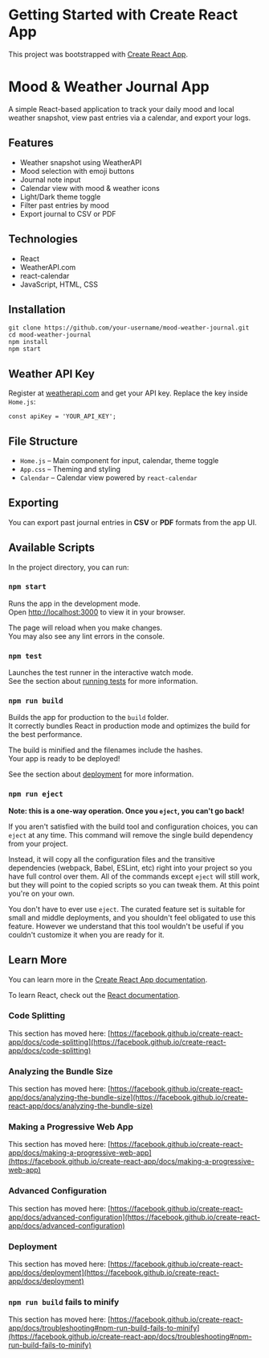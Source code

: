 # Getting Started with Create React App

This project was bootstrapped with [Create React App](https://github.com/facebook/create-react-app).
 <h1> Mood & Weather Journal App</h1>
  <p>A simple React-based application to track your daily mood and local weather snapshot, view past entries via a calendar, and export your logs.</p>

  <h2> Features</h2>
  <ul>
    <li> Weather snapshot using WeatherAPI</li>
    <li> Mood selection with emoji buttons</li>
    <li> Journal note input</li>
    <li> Calendar view with mood & weather icons</li>
    <li> Light/Dark theme toggle</li>
    <li> Filter past entries by mood</li>
    <li> Export journal to CSV or PDF</li>
  </ul>

  <h2> Technologies</h2>
  <ul>
    <li>React</li>
    <li>WeatherAPI.com</li>
    <li>react-calendar</li>
    <li>JavaScript, HTML, CSS</li>
  </ul>

  <h2> Installation</h2>
  <pre><code>git clone https://github.com/your-username/mood-weather-journal.git
cd mood-weather-journal
npm install
npm start</code></pre>

  <h2> Weather API Key</h2>
  <p>Register at <a href="https://www.weatherapi.com/">weatherapi.com</a> and get your API key. Replace the key inside <code>Home.js</code>:</p>
  <pre><code>const apiKey = 'YOUR_API_KEY';</code></pre>

  <h2> File Structure</h2>
  <ul>
    <li><code>Home.js</code> – Main component for input, calendar, theme toggle</li>
    <li><code>App.css</code> – Theming and styling</li>
    <li><code>Calendar</code> – Calendar view powered by <code>react-calendar</code></li>
  </ul>

  <h2> Exporting</h2>
  <p>You can export past journal entries in <strong>CSV</strong> or <strong>PDF</strong> formats from the app UI.</p>

## Available Scripts

In the project directory, you can run:

### `npm start`

Runs the app in the development mode.\
Open [http://localhost:3000](http://localhost:3000) to view it in your browser.

The page will reload when you make changes.\
You may also see any lint errors in the console.

### `npm test`

Launches the test runner in the interactive watch mode.\
See the section about [running tests](https://facebook.github.io/create-react-app/docs/running-tests) for more information.

### `npm run build`

Builds the app for production to the `build` folder.\
It correctly bundles React in production mode and optimizes the build for the best performance.

The build is minified and the filenames include the hashes.\
Your app is ready to be deployed!

See the section about [deployment](https://facebook.github.io/create-react-app/docs/deployment) for more information.

### `npm run eject`

**Note: this is a one-way operation. Once you `eject`, you can't go back!**

If you aren't satisfied with the build tool and configuration choices, you can `eject` at any time. This command will remove the single build dependency from your project.

Instead, it will copy all the configuration files and the transitive dependencies (webpack, Babel, ESLint, etc) right into your project so you have full control over them. All of the commands except `eject` will still work, but they will point to the copied scripts so you can tweak them. At this point you're on your own.

You don't have to ever use `eject`. The curated feature set is suitable for small and middle deployments, and you shouldn't feel obligated to use this feature. However we understand that this tool wouldn't be useful if you couldn't customize it when you are ready for it.

## Learn More

You can learn more in the [Create React App documentation](https://facebook.github.io/create-react-app/docs/getting-started).

To learn React, check out the [React documentation](https://reactjs.org/).

### Code Splitting

This section has moved here: [https://facebook.github.io/create-react-app/docs/code-splitting](https://facebook.github.io/create-react-app/docs/code-splitting)

### Analyzing the Bundle Size

This section has moved here: [https://facebook.github.io/create-react-app/docs/analyzing-the-bundle-size](https://facebook.github.io/create-react-app/docs/analyzing-the-bundle-size)

### Making a Progressive Web App

This section has moved here: [https://facebook.github.io/create-react-app/docs/making-a-progressive-web-app](https://facebook.github.io/create-react-app/docs/making-a-progressive-web-app)

### Advanced Configuration

This section has moved here: [https://facebook.github.io/create-react-app/docs/advanced-configuration](https://facebook.github.io/create-react-app/docs/advanced-configuration)

### Deployment

This section has moved here: [https://facebook.github.io/create-react-app/docs/deployment](https://facebook.github.io/create-react-app/docs/deployment)

### `npm run build` fails to minify

This section has moved here: [https://facebook.github.io/create-react-app/docs/troubleshooting#npm-run-build-fails-to-minify](https://facebook.github.io/create-react-app/docs/troubleshooting#npm-run-build-fails-to-minify)
